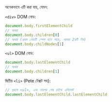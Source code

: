 অনেকভাবে এটি করা যায়, যেমন:


`<div>` DOM নোড:

```js
document.body.firstElementChild
// অথবা
document.body.children[0]
// অথবা (প্রথম নোডটি স্পেস হতে পারে, আমরা 2য়টি নিব)
document.body.childNodes[1]
```

`<ul>` DOM নোড:

```js
document.body.lastElementChild
// অথবা
document.body.children[1]
```

দ্বিতীয় `<li>` (Pete টেক্সট সহ):

```js
// প্রথমে <ul>, এবং তারপর শেষ চাইল্ড এলিমেন্ট
document.body.lastElementChild.lastElementChild
```
